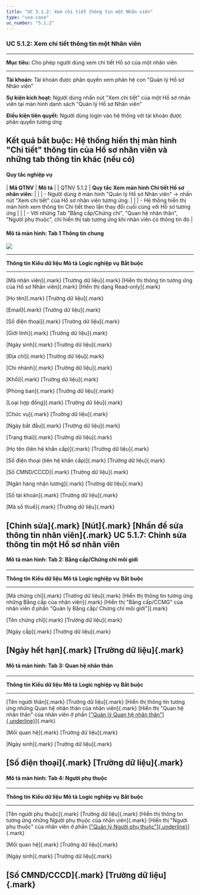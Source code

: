 ```yaml
---
title: "UC 5.1.2: Xem chi tiết thông tin một Nhân viên"
type: "use-case"
uc_number: "5.1.2"
---
```


### UC 5.1.2: Xem chi tiết thông tin một Nhân viên

  -----------------------------------------------------------------------------------------------------------------------------------------
  **Mục tiêu:**               Cho phép người dùng xem chi tiết Hồ sơ của một nhân viên
  --------------------------- -------------------------------------------------------------------------------------------------------------
  **Tài khoản:**              Tài khoản được phân quyền xem phân hệ con "Quản lý Hồ sơ Nhân viên"

  **Sự kiện kích hoạt:**      Người dùng nhấn nút "Xem chi tiết" của một Hồ sơ nhân viên tại màn hình danh sách "Quản lý Hồ sơ Nhân viên"

  **Điều kiện tiên quyết:**   Người dùng login vào hệ thống với tài khoản được phân quyền tương ứng

  **Kết quả bắt buộc:**       Hệ thống hiển thị màn hình "Chi tiết" thông tin của Hồ sơ nhân viên và những tab thông tin khác (nếu có)
  -----------------------------------------------------------------------------------------------------------------------------------------

#### Quy tắc nghiệp vụ

| **Mã QTNV** | **Mô tả** |
| QTNV 5.1.2 | **Quy tắc Xem màn hình Chi tiết Hồ sơ nhân viên:** |
|  | - Người dùng ở màn hình "Quản lý Hồ sơ Nhân viên" -\> nhấn nút "Xem chi tiết" của Hồ sơ nhân viên tương ứng: |
|  | - Hệ thống hiển thị màn hình xem thông tin Chi tiết theo lần thay đổi cuối cùng với Hồ sơ tương ứng |
|  | - Với những Tab "Bằng cấp/Chứng chỉ", "Quan hệ nhân thân", "Người phụ thuộc", chỉ hiển thị tab tương ứng khi nhân viên có thông tin đó |

#### Mô tả màn hình: Tab 1 Thông tin chung

![](media/image76.png)

  ----------------------------------------------------------------------------------------------------------------------------------------------------------------------------------------------------
  **Thông tin**                               **Kiểu dữ liệu**          **Mô tả**                                                   **Logic nghiệp vụ**                                 **Bắt buộc**
  ------------------------------------------- ------------------------- ----------------------------------------------------------- --------------------------------------------------- --------------
  [Mã nhân viên]{.mark}                       [Trường dữ liệu]{.mark}   [Hiển thị thông tin tương ứng của Hồ sơ Nhân viên]{.mark}   [Hiển thị dạng Read-only]{.mark}                    

  [Họ tên]{.mark}                             [Trường dữ liệu]{.mark}                                                                                                                   

  [Email]{.mark}                              [Trường dữ liệu]{.mark}                                                                                                                   

  [Số điện thoại]{.mark}                      [Trường dữ liệu]{.mark}                                                                                                                   

  [Giới tính]{.mark}                          [Trường dữ liệu]{.mark}                                                                                                                   

  [Ngày sinh]{.mark}                          [Trường dữ liệu]{.mark}                                                                                                                   

  [Địa chỉ]{.mark}                            [Trường dữ liệu]{.mark}                                                                                                                   

  [Chi nhánh]{.mark}                          [Trường dữ liệu]{.mark}                                                                                                                   

  [Khối]{.mark}                               [Trường dữ liệu]{.mark}                                                                                                                   

  [Phòng ban]{.mark}                          [Trường dữ liệu]{.mark}                                                                                                                   

  [Loại hợp đồng]{.mark}                      [Trường dữ liệu]{.mark}                                                                                                                   

  [Chức vụ]{.mark}                            [Trường dữ liệu]{.mark}                                                                                                                   

  [Ngày bắt đầu]{.mark}                       [Trường dữ liệu]{.mark}                                                                                                                   

  [Trạng thái]{.mark}                         [Trường dữ liệu]{.mark}                                                                                                                   

  [Họ tên (liên hệ khẩn cấp)]{.mark}          [Trường dữ liệu]{.mark}                                                                                                                   

  [Số điện thoại (liên hệ khẩn cấp)]{.mark}   [Trường dữ liệu]{.mark}                                                                                                                   

  [Số CMND/CCCD]{.mark}                       [Trường dữ liệu]{.mark}                                                                                                                   

  [Ngân hàng nhận lương]{.mark}               [Trường dữ liệu]{.mark}                                                                                                                   

  [Số tài khoản]{.mark}                       [Trường dữ liệu]{.mark}                                                                                                                   

  [Mã số thuế]{.mark}                         [Trường dữ liệu]{.mark}                                                                                                                   

  [Chỉnh sửa]{.mark}                          [Nút]{.mark}              [Nhấn để sửa thông tin nhân viên]{.mark}                    UC 5.1.7: Chỉnh sửa thông tin một Hồ sơ nhân viên   
  ----------------------------------------------------------------------------------------------------------------------------------------------------------------------------------------------------

#### Mô tả màn hình: Tab 2: Bằng cấp/Chứng chỉ môi giới

  --------------------------------------------------------------------------------------------------------------------------------------------------------------------------------------------------------------------------------------
  **Thông tin**            **Kiểu dữ liệu**          **Mô tả**                                                            **Logic nghiệp vụ**                                                                             **Bắt buộc**
  ------------------------ ------------------------- -------------------------------------------------------------------- ----------------------------------------------------------------------------------------------- --------------
  [Mã chứng chỉ]{.mark}    [Trường dữ liệu]{.mark}   [Hiển thị thông tin tương ứng những Bằng cấp của nhân viên]{.mark}   [Hiển thị "Bằng cấp/CCMG" của nhân viên ở phần "Quản lý Bằng cấp/ Chứng chỉ môi giới"]{.mark}   

  [Tên chứng chỉ]{.mark}   [Trường dữ liệu]{.mark}                                                                                                                                                                        

  [Ngày cấp]{.mark}        [Trường dữ liệu]{.mark}                                                                                                                                                                        

  [Ngày hết hạn]{.mark}    [Trường dữ liệu]{.mark}                                                                                                                                                                        
  --------------------------------------------------------------------------------------------------------------------------------------------------------------------------------------------------------------------------------------

#### Mô tả màn hình: Tab 3: Quan hệ nhân thân

  ------------------------------------------------------------------------------------------------------------------------------------------------------------------------------------------------------------------------------------------------------------------------------------------------------------------
  **Thông tin**             **Kiểu dữ liệu**          **Mô tả**                                                                     **Logic nghiệp vụ**                                                                                                                                               **Bắt buộc**
  ------------------------- ------------------------- ----------------------------------------------------------------------------- ----------------------------------------------------------------------------------------------------------------------------------------------------------------- --------------
  [Tên người thân]{.mark}   [Trường dữ liệu]{.mark}   [Hiển thị thông tin tương ứng những Quan hệ nhân thân của nhân viên]{.mark}   [Hiển thị "Quan hệ nhân thân" của nhân viên ở phần [["Quản lý Quan hệ nhân thân"]{.underline}](#uc-5.3.1-xem-danh-sách-quan-hệ-nhân-thân-của-nhân-viên)]{.mark}   

  [Mối quan hệ]{.mark}      [Trường dữ liệu]{.mark}                                                                                                                                                                                                                                                   

  [Ngày sinh]{.mark}        [Trường dữ liệu]{.mark}                                                                                                                                                                                                                                                   

  [Số điện thoại]{.mark}    [Trường dữ liệu]{.mark}                                                                                                                                                                                                                                                   
  ------------------------------------------------------------------------------------------------------------------------------------------------------------------------------------------------------------------------------------------------------------------------------------------------------------------

#### Mô tả màn hình: Tab 4: Người phụ thuộc

  ---------------------------------------------------------------------------------------------------------------------------------------------------------------------------------------------------------------------------------------------------------------------------------------------------------------
  **Thông tin**                  **Kiểu dữ liệu**          **Mô tả**                                                                   **Logic nghiệp vụ**                                                                                                                                         **Bắt buộc**
  ------------------------------ ------------------------- --------------------------------------------------------------------------- ----------------------------------------------------------------------------------------------------------------------------------------------------------- --------------
  [Tên người phụ thuộc]{.mark}   [Trường dữ liệu]{.mark}   [Hiển thị thông tin tương ứng những Người phụ thuộc của nhân viên]{.mark}   [Hiển thị "Người phụ thuộc" của nhân viên ở phần [["Quản lý Người phụ thuộc"]{.underline}](#uc-5.4.1-xem-danh-sách-người-phụ-thuộc-của-nhân-viên)]{.mark}   

  [Mối quan hệ]{.mark}           [Trường dữ liệu]{.mark}                                                                                                                                                                                                                                           

  [Ngày sinh]{.mark}             [Trường dữ liệu]{.mark}                                                                                                                                                                                                                                           

  [Số CMND/CCCD]{.mark}          [Trường dữ liệu]{.mark}                                                                                                                                                                                                                                           
  ---------------------------------------------------------------------------------------------------------------------------------------------------------------------------------------------------------------------------------------------------------------------------------------------------------------
